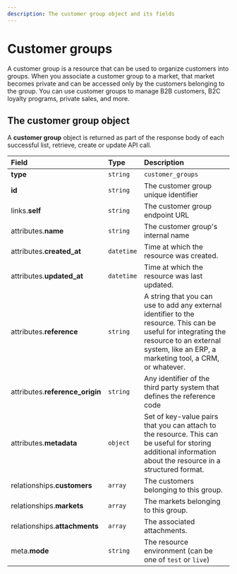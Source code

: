 ```yaml
---
description: The customer group object and its fields
---
```


# Customer groups

A customer group is a resource that can be used to organize customers into groups. When you associate a customer group to a market, that market becomes private and can be accessed only by the customers belonging to the group. You can use customer groups to manage B2B customers, B2C loyalty programs, private sales, and more.

## The customer group object

A **customer group** object is returned as part of the response body of each successful list, retrieve, create or update API call.

| Field | Type | Description |
| :--- | :--- | :--- |
| **type** | `string` | `customer_groups` |
| **id** | `string` | The customer group unique identifier |
| links.**self** | `string` | The customer group endpoint URL |
| attributes.**name** | `string` | The customer group's internal name |
| attributes.**created\_at** | `datetime` | Time at which the resource was created. |
| attributes.**updated\_at** | `datetime` | Time at which the resource was last updated. |
| attributes.**reference** | `string` | A string that you can use to add any external identifier to the resource. This can be useful for integrating the resource to an external system, like an ERP, a marketing tool, a CRM, or whatever. |
| attributes.**reference\_origin** | `string` | Any identifier of the third party system that defines the reference code |
| attributes.**metadata** | `object` | Set of key-value pairs that you can attach to the resource. This can be useful for storing additional information about the resource in a structured format. |
| relationships.**customers** | `array` | The customers belonging to this group. |
| relationships.**markets** | `array` | The markets belonging to this group. |
| relationships.**attachments** | `array` | The associated attachments. |
| meta.**mode** | `string` | The resource environment \(can be one of `test` or `live`\) |

